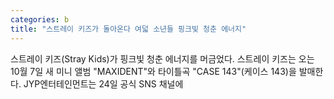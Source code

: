 ```yaml
---
categories: b
title: "스트레이 키즈가 돌아온다 여덟 소년들 핑크빛 청춘 에너지"
---
```

스트레이 키즈(Stray Kids)가 핑크빛 청춘 에너지를 머금었다.  스트레이 키즈는 오는 10월 7일 새 미니 앨범 "MAXIDENT"와 타이틀곡 "CASE 143"(케이스 143)을 발매한다. JYP엔터테인먼트는 24일 공식 SNS 채널에